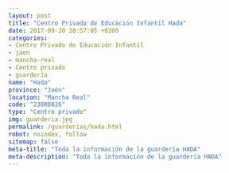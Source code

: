 ```yaml
---
layout: post
title: "Centro Privado de Educación Infantil Hada"
date: 2017-09-20 20:57:05 +0200
categories:
- Centro Privado de Educación Infantil
- jaen
- mancha-real
- Centro privado
- guarderia
name: "Hada"
province: "Jaén"
location: "Mancha Real"
code: "23008026"
type: "Centro privado"
img: guarderia.jpg
permalink: /guarderias/hada.html
robot: noindex, follow
sitemap: false
meta-title: "Toda la información de la guardería HADA"
meta-description: "Toda la información de la guardería HADA"
---
```

